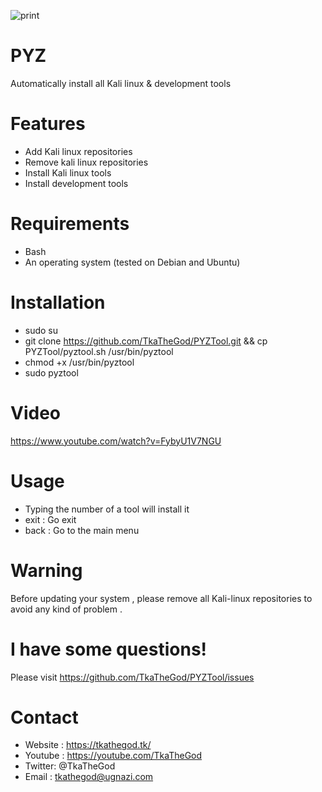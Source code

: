 ![print](https://user-images.githubusercontent.com/47615360/57085715-2b305d80-6cd3-11e9-8574-b83356fd9222.png)
# PYZ
Automatically install all Kali linux & development tools

# Features
- Add Kali linux repositories
- Remove kali linux repositories
- Install Kali linux tools
- Install development tools

# Requirements
- Bash
- An operating system (tested on Debian and Ubuntu)

# Installation
- sudo su
- git clone https://github.com/TkaTheGod/PYZTool.git && cp PYZTool/pyztool.sh /usr/bin/pyztool
- chmod +x /usr/bin/pyztool
- sudo pyztool 

# Video
https://www.youtube.com/watch?v=FybyU1V7NGU

# Usage
- Typing the number of a tool will install it
- exit : Go exit
- back : Go to the main menu

# Warning
Before updating your system , please remove all Kali-linux repositories to avoid any kind of problem .

# I have some questions!

Please visit https://github.com/TkaTheGod/PYZTool/issues

# Contact
- Website : https://tkathegod.tk/
- Youtube : https://youtube.com/TkaTheGod
- Twitter: @TkaTheGod
- Email : tkathegod@ugnazi.com
